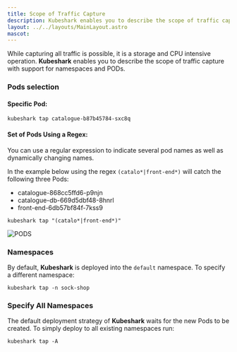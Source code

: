 ```yaml
---
title: Scope of Traffic Capture
description: Kubeshark enables you to describe the scope of traffic capture with support for namespaces and PODs
layout: ../../layouts/MainLayout.astro
mascot:
---
```


While capturing all traffic is possible, it is a storage and CPU intensive operation. **Kubeshark** enables you to describe the scope of traffic capture with support for namespaces and PODs.

### Pods selection

#### Specific Pod:

```shell
kubeshark tap catalogue-b87b45784-sxc8q
```

#### Set of Pods Using a Regex:

You can use a regular expression to indicate several pod names as well as dynamically changing names.

In the example below using the regex `(catalo*|front-end*)` will catch the following three Pods:
* catalogue-868cc5ffd6-p9njn
* catalogue-db-669d5dbf48-8hnrl
* front-end-6db57bf84f-7kss9

```shell
kubeshark tap "(catalo*|front-end*)"
```

![PODS](/pods.png)

### Namespaces

By default, **Kubeshark** is deployed into the `default` namespace.
To specify a different namespace:

```
kubeshark tap -n sock-shop
```

### Specify All Namespaces

The default deployment strategy of **Kubeshark** waits for the new Pods
to be created. To simply deploy to all existing namespaces run:

```
kubeshark tap -A
```